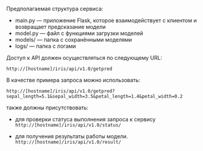 
Предполагаемая структура сервиса:

- main.py — приложение Flask, которое взаимодействует с клиентом и возвращает предсказание модели
- model.py — файл с функциями загрузки моделей
- models/ — папка с сохранёнными моделями
- logs/ — папка с логами

Доступ к API должен осуществляться по следующему URL:

`http://[hostname]/iris/api/v1.0/getpred`

В качестве примера запроса можно использовать:

`http://[hostname]/iris/api/v1.0/getpred?sepal_length=5.1&sepal_width=3.5&petal_length=1.4&petal_width=0.2`

также должны присутствовать:

- для проверки статуса выполнения запроса к сервису
`http://[hostname]/iris/api/v1.0/status/`

- для получения результаты работы модели.
`http://[hostname]/iris/api/v1.0/result/`
